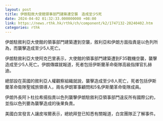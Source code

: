 ```yaml
---
layout: post
title: 伊朗駐敘大使館領事部門建築遭空襲　造成至少5死
date: 2024-04-02 01:32:33.000000000 +08:00
link: https://news.rthk.hk/rthk/ch/component/k2/1747132-20240402.htm
categories: rthk
---
```


伊朗駐敘利亞大使館的領事部門建築遭到空襲，敘利亞和伊朗方面指責是以色列所為，而襲擊造成至少5人死亡。

伊朗駐敘利亞大使阿克巴里表示，大使館的領事部門建築遭到F35戰機空襲，襲擊造成至少5人死亡。伊朗傳媒就報道，死者包括伊斯蘭革命衛隊高級指揮官扎赫迪。

總部設在英國的敘利亞人權觀察組織就說，襲擊造成至少8人死亡，死者包括伊斯蘭革命衛隊聖城旅領導人，兩名伊朗軍事顧問和5名伊斯蘭革命衛隊成員。

伊朗外長阿卜杜拉希揚指責以色列襲擊伊朗駐敘利亞領事部門違反所有國際公約，並指以色列要為襲擊造成的後果負責。

美國白宮發言人讓皮埃爾表示，總統拜登已知悉有關報道，白宮團隊正了解事件。
